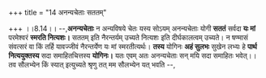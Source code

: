+++
title = "14 अनन्यचेताः सततम्"

+++
।।8.14।। --,**अनन्यचेताः** न अन्यविषये चेतः यस्य सोऽयम् अनन्यचेताः योगी
**सततं** सर्वदा **यः मां** परमेश्वरं **स्मरति नित्यशः।** सततम् इति
नैरन्तर्यम् उच्यते नित्यशः इति दीर्घकालत्वम् उच्यते। न षण्मासं संवत्सरं
वा किं तर्हि यावज्जीवं नैरन्तर्येण यः मां स्मरतीत्यर्थः। **तस्य** योगिनः
**अहं सुलभः** सुखेन लभ्यः हे **पार्थ नित्ययुक्तस्य** सदा समाहितचित्तस्य
**योगिनः।** यतः एवम् अतः अनन्यचेताः सन् मयि सदा समाहितः भवेत्।। तव
सौलभ्येन किं स्यात् इत्युच्यते श्रृणु तत् मम सौलभ्येन यत् भवति --,
